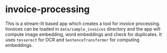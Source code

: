 # invoice-processing

This is a stream-lit based app which creates a tool for invoice processing. Invoices can be loaded in `data/sample_invoices` directory and the app will compute image embedding, word embeddings and check for duplicates. It uses `tesserect` for OCR and `SentenceTransformer` for computing embeddings.
